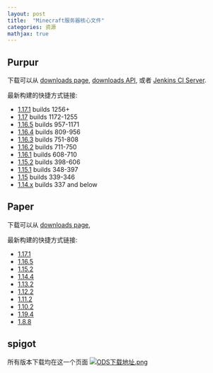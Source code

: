 ```yaml
---
layout: post
title:  "Minecraft服务器核心文件"
categories: 资源
mathjax: true
---
```

## Purpur

下载可以从 [downloads page](https://purpur.pl3x.net/downloads/),  [downloads API](https://api.pl3x.net), 或者 [Jenkins CI Server](https://ci.pl3x.net/job/Purpur/).

最新构建的快捷方式链接:
* [1.17.1](https://api.pl3x.net/v2/purpur/1.17.1/latest/download) builds 1256+
* [1.17](https://api.pl3x.net/v2/purpur/1.17/latest/download) builds 1172-1255
* [1.16.5](https://api.pl3x.net/v2/purpur/1.16.5/latest/download) builds 957-1171
* [1.16.4](https://api.pl3x.net/v2/purpur/1.16.4/latest/download) builds 809-956
* [1.16.3](https://api.pl3x.net/v2/purpur/1.16.3/latest/download) builds 751-808
* [1.16.2](https://api.pl3x.net/v2/purpur/1.16.2/latest/download) builds 711-750
* [1.16.1](https://api.pl3x.net/v2/purpur/1.16.1/latest/download) builds 608-710
* [1.15.2](https://api.pl3x.net/v2/purpur/1.15.2/latest/download) builds 398-606
* [1.15.1](https://api.pl3x.net/v2/purpur/1.15.1/latest/download) builds 348-397
* [1.15](https://api.pl3x.net/v2/purpur/1.15/latest/download) builds 339-346
* [1.14.x](https://api.pl3x.net/v2/purpur/1.14.4/latest/download) builds 337 and below

## Paper

下载可以从 [downloads page](https://papermc.io/downloads/), 

最新构建的快捷方式链接:

* [1.17.1](https://papermc.io/downloads)
* [1.16.5](https://papermc.io/downloads#Paper-1.16)
* [1.15.2](https://papermc.io/api/v2/projects/paper/versions/1.15.2/builds/391/downloads/paper-1.15.2-391.jar)
* [1.14.4](https://papermc.io/api/v2/projects/paper/versions/1.14.4/builds/243/downloads/paper-1.14.4-243.jar)
* [1.13.2](https://papermc.io/api/v2/projects/paper/versions/1.13.2/builds/655/downloads/paper-1.13.2-655.jar)
* [1.12.2](https://papermc.io/api/v2/projects/paper/versions/1.12.2/builds/1618/downloads/paper-1.12.2-1618.jar)
* [1.11.2](https://papermc.io/api/v2/projects/paper/versions/1.11.2/builds/1104/downloads/paper-1.11.2-1104.jar)
* [1.10.2](https://papermc.io/api/v2/projects/paper/versions/1.10.2/builds/916/downloads/paper-1.10.2-916.jar)
* [1.19.4](https://papermc.io/api/v2/projects/paper/versions/1.9.4/builds/773/downloads/paper-1.9.4-773.jar)
* [1.8.8](https://papermc.io/api/v2/projects/paper/versions/1.8.8/builds/443/downloads/paper-1.8.8-443.jar)

## spigot

所有版本下载均在这一个页面 [![ODS下载地址.png](https://i.loli.net/2021/08/28/wtBjlECPHSh4bKA.png)](https://getbukkit.org/download/spigot)